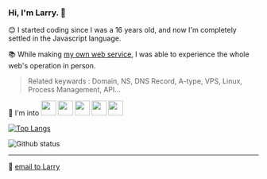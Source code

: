 ### Hi, I'm Larry. 👋

😊 I started coding since I was a 16 years old, and now I'm completely settled in the Javascript language.

📚 While making [my own web service](https://mo-gak-ko.xyz), I was able to experience the whole web's operation in person.
> Related keywards : Domain, NS, DNS Record, A-type, VPS, Linux, Process Management, API...

🧡 I'm into 
<img width="30" src="https://user-images.githubusercontent.com/46839654/89102723-d8e66b00-d446-11ea-9d23-66a6f88ac664.png" />
<img width="30" src="https://user-images.githubusercontent.com/46839654/89102726-dbe15b80-d446-11ea-84f3-419f46217e2e.png" />
<img width="30" src="https://user-images.githubusercontent.com/46839654/89102762-2c58b900-d447-11ea-9e0c-184e20a1ecd4.png" />
<img width="30" src="https://user-images.githubusercontent.com/46839654/89102725-db48c500-d446-11ea-9767-d97a0ac6d825.png" />
<img width="30" src="https://user-images.githubusercontent.com/46839654/89102727-dc79f200-d446-11ea-9d2c-c8fab59a7c96.png" />

[![Top Langs](https://github-readme-stats.vercel.app/api/top-langs/?username=Kunune&layout=compact)](https://github.com/anuraghazra/github-readme-stats)

![Github status](https://github-readme-stats.vercel.app/api?username=Kunune&show_icons=true&hide_border=true)

---
📧 [email to Larry](mailto:jhj46456@gmail.com)

<!--
**Kunune/kunune** is a ✨ _special_ ✨ repository because its `README.md` (this file) appears on your GitHub profile.

Here are some ideas to get you started:

- 🔭 I’m currently working on ...
- 🌱 I’m currently learning ...
- 👯 I’m looking to collaborate on ...
- 🤔 I’m looking for help with ...
- 💬 Ask me about ...
- 📫 How to reach me: ...
- 😄 Pronouns: ...
- ⚡ Fun fact: ...
-->
